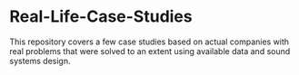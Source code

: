 # Real-Life-Case-Studies
This repository covers a few case studies based on actual companies with real problems that were solved to an extent using available data and sound systems design.
